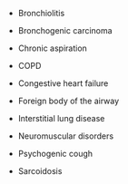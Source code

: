 - Bronchiolitis

- Bronchogenic carcinoma

- Chronic aspiration

- COPD

- Congestive heart failure

- Foreign body of the airway

- Interstitial lung disease

- Neuromuscular disorders

- Psychogenic cough

- Sarcoidosis